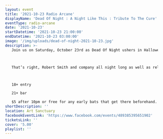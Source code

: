 ```yaml
---
layout: event
title: '2021-10-23 Radio Arcane'
displayName: 'Dead Of Night : A Night Like This : Tribute To The Cure'
eventType: radio-arcane
date: '2021-10-23'
startDatetime: '2021-10-23 21:00:00'
endDatetime: '2021-10-23 03:00:00'
image: '/img/uploads/dead-of-night-2021-10-23.jpg'
description: >-
   Join us on Saturday, October 23rd as Dead Of Night ushers in Halloween with A Night Like This, Tribute To The Cure.



   That’s right, Robert Smith and company all night long as well as related bands like the Glove and Siouxsie and the Banshees and pretty much anything we can dig up that’s worthy of the Cure and their greatness!



   18+ entry

   21+ bar

   $5 after 10pm or free for any early bats that get there beforehand.
shortDescription: ''
location: Art Sanctuary
facebookEventLink: 'https://www.facebook.com/events/489385395651902'
ticketsLink: ''
cover: '5.00'
playlist: ''
---
```

